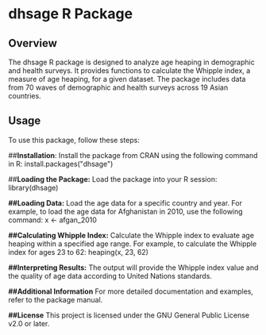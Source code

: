 # dhsage R Package

## Overview
The dhsage R package is designed to analyze age heaping in demographic and health surveys. It provides functions to calculate the Whipple index, a measure of age heaping, for a given dataset. The package includes data from 70 waves of demographic and health surveys across 19 Asian countries.

## Usage
To use this package, follow these steps:

##**Installation**: Install the package from CRAN using the following command in R:
   install.packages("dhsage")

##**Loading the Package:** Load the package into your R session:
library(dhsage)

**##Loading Data:** Load the age data for a specific country and year. For example, to load the age data for Afghanistan in 2010, use the following command:
x <- afgan_2010

**##Calculating Whipple Index:** Calculate the Whipple index to evaluate age heaping within a specified age range. For example, to calculate the Whipple index for ages 23 to 62:
heaping(x, 23, 62)

**##Interpreting Results:** The output will provide the Whipple index value and the quality of age data according to United Nations standards.

**##Additional Information**
For more detailed documentation and examples, refer to the package manual.

**##License**
This project is licensed under the GNU General Public License v2.0 or later. 
